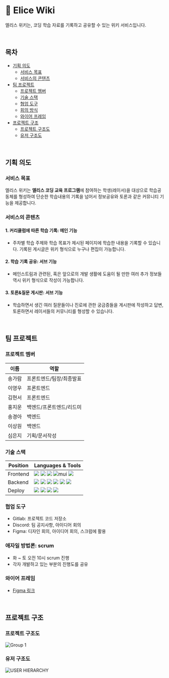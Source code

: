 # 🏁 Elice Wiki

엘리스 위키는, 코딩 학습 자료를 기록하고 공유할 수 있는 위키 서비스입니다.

<br/>

## 목차

- [기획 의도](#기획-의도)
  - [서비스 목표](#서비스-목표)
  - [서비스의 콘텐츠](#서비스의-콘텐츠)
- [팀 프로젝트](#팀-프로젝트)
  - [프로젝트 멤버](#프로젝트-멤버)
  - [기술 스택](#기술-스택)
  - [협업 도구](#협업-도구)
  - [회의 방식](#회의-방식)
  - [와이어 프레임](#와이어-프레임)
- [프로젝트 구조](#프로젝트-구조)
  - [프로젝트 구조도](#프로젝트-구조도)
  - [유저 구조도](#유저-구조도)

<br/>

## 기획 의도

### 서비스 목표

엘리스 위키는 **엘리스 코딩 교육 프로그램**에 참여하는 학생(레이서)을 대상으로 학습공동체를 형성하여 단순한 학습내용의 기록을 넘어서 정보공유와 토론과 같은 커뮤니티 기능을 제공합니다.

### 서비스의 콘텐츠

#### 1. 커리큘럼에 따른 학습 기록: 메인 기능

- 주차별 학습 주제와 학습 목표가 제시된 페이지에 학습한 내용을 기록할 수 있습니다. 기록된 게시글은 위키 형식으로 누구나 편집이 가능합니다.

#### 2. 학습 기록 공유: 서브 기능

- 메인스트림과 관련된, 혹은 앞으로의 개발 생활에 도움이 될 만한 여러 추가 정보들 역시 위키 형식으로 작성이 가능합니다.

#### 3. 토론&질문 게시판: 서브 기능

- 학습하면서 생긴 여러 질문들이나 진로에 관한 궁금증들을 게시판에 작성하고 답변, 토론하면서 레이서들의 커뮤니티를 형성할 수 있습니다.

<br/>

## 팀 프로젝트

### 프로젝트 멤버

| 이름   | 역할                     |
| ------ | ------------------------ |
| 송가람 | 프론트엔드/팀장/최종발표 |
| 이영우 | 프론트엔드               |
| 김현서 | 프론트엔드               |
| 홍지운 | 백엔드/프론트엔드/리드미 |
| 송경아 | 백엔드                   |
| 이상원 | 백엔드                   |
| 심은지 | 기획/문서작성            |

### 기술 스택

| Position | Languages & Tools                                                                                                                                                                                                                                                                                                                                                                                                                                                                                                                                                                                                                                   |
| -------- | --------------------------------------------------------------------------------------------------------------------------------------------------------------------------------------------------------------------------------------------------------------------------------------------------------------------------------------------------------------------------------------------------------------------------------------------------------------------------------------------------------------------------------------------------------------------------------------------------------------------------------------------------- |
| Frontend | <img src="https://img.shields.io/badge/javascript-F7DF1E?style=for-the-badge&logo=javascript&logoColor=black"> <img src="https://img.shields.io/badge/react-61DAFB?style=for-the-badge&logo=react&logoColor=black"> <img src="https://img.shields.io/badge/redux-%23593d88.svg?style=for-the-badge&logo=redux&logoColor=white"> <img alt="mui" src="https://img.shields.io/badge/mui-007FFF?style=for-the-badge&logo=mui&logoColor=white"> <img src="https://img.shields.io/badge/module css-48B0F1.svg?style=for-the-badge"/>                                                                                                                      |
| Backend  | <img src="https://img.shields.io/badge/node.js-339933?style=for-the-badge&logo=Node.js&logoColor=white"> <img src="https://img.shields.io/badge/express-000000?style=for-the-badge&logo=express&logoColor=white"> <img src="https://img.shields.io/badge/mysql-4479A1?style=for-the-badge&logo=mysql&logoColor=white"> <img src="https://img.shields.io/badge/sequelize-52B0E7?logo=sequelize&logoColor=white&style=for-the-badge"> <img src="https://img.shields.io/badge/aws-232F3E?style=for-the-badge&logo=amazonaws&logoColor=white"> <img src="https://img.shields.io/badge/swagger-85EA2D?style=for-the-badge&logo=swagger&logoColor=black"> |
| Deploy   | <img src="https://img.shields.io/badge/docker-2496ED?style=for-the-badge&logo=docker&logoColor=white"> <img src="https://img.shields.io/badge/nginx-009639?style=for-the-badge&logo=nginx&logoColor=white"> <img src="https://img.shields.io/badge/ubuntu-E95420?style=for-the-badge&logo=ubuntu&logoColor=white"> <img src="https://img.shields.io/badge/ORACLE-F80000?style=for-the-badge&logo=oracle&logoColor=white"/>                                                                                                                                                                                                                          |

### 협업 도구

- Gitlab: 프로젝트 코드 저장소
- Discord: 팀 공지사항, 아이디어 회의
- Figma: 디자인 회의, 아이디어 회의, 스크럼에 활용

### 애자일 방법론: scrum

- 화 ~ 토 오전 10시 scrum 진행
- 각자 개발하고 있는 부분의 진행도를 공유

### 와이어 프레임

- [Figma 링크](https://www.figma.com/file/hCYF8WdrbhzaKcjvuZxm9p/%EB%AF%B8%EB%8B%88-%ED%94%84%EB%A1%9C%EC%A0%9D%ED%8A%B8-UI%2C-Flow?node-id=32%3A6)

<br />

## 프로젝트 구조

### 프로젝트 구조도

![Group 1](https://user-images.githubusercontent.com/60170829/230309990-e4e14780-7428-4784-bc6c-db304919d43a.png)

### 유저 구조도

![USER HIERARCHY](https://user-images.githubusercontent.com/95666311/187865424-cef5d446-e144-4d31-b6a7-0b51006f7c50.png)
